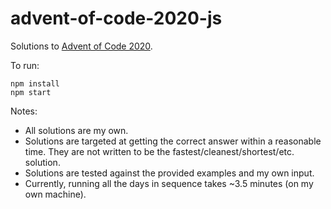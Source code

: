 # advent-of-code-2020-js

Solutions to [Advent of Code 2020](https://adventofcode.com/2020/).

To run:
```
npm install
npm start
```

Notes:
- All solutions are my own.
- Solutions are targeted at getting the correct answer within a reasonable time. They are not written to be the fastest/cleanest/shortest/etc. solution.
- Solutions are tested against the provided examples and my own input.
- Currently, running all the days in sequence takes ~3.5 minutes (on my own machine).
